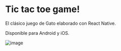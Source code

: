 # Tic tac toe game!

El clásico juego de Gato elaborado con React Native. 

Disponible para Android y iOS.

![image](https://user-images.githubusercontent.com/31359410/49247370-bcc23900-f3dc-11e8-95e9-121544decd37.png)
